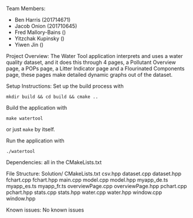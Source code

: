 Team Members:
- Ben Harris (201714671)
- Jacob Onion (201710645)
- Fred Mallory-Bains ()
- Yitzchak Kupinsky ()
- Yiwen Jin ()

Project Overview:
The Water Tool application interprets and uses a water quality dataset, and it does this through 4 pages, a Pollutant Overview page, a POPs page, a Litter Indicator page and a Flourinated Components page, these pages make detailed dynamic graphs out of the dataset.

Setup Instructions:
Set up the build process with

    mkdir build && cd build && cmake ..

Build the application with

    make watertool

or just `make` by itself.

Run the application with

    ./watertool
    
Dependencies:
all in the CMakeLists.txt

File Structure:
Solution/
  CMakeLists.txt
  csv.hpp
  dataset.cpp
  dataset.hpp
  fchart.cpp
  fchart.hpp
  main.cpp
  model.cpp
  model.hpp
  myapp_de.ts
  myapp_es.ts
  myapp_fr.ts
  overviewPage.cpp
  overviewPage.hpp
  pchart.cpp
  pchart.hpp
  stats.cpp
  stats.hpp
  water.cpp
  water.hpp
  window.cpp
  window.hpp
  
Known issues:
No known issues

